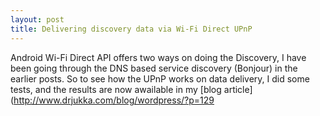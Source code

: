 ```yaml
---
layout: post
title: Delivering discovery data via Wi-Fi Direct UPnP
---
```

Android Wi-Fi Direct API offers two ways on doing the Discovery, I have been going through the DNS based service discovery (Bonjour) in the earlier posts. 
So to see how the UPnP works on data delivery, I did some tests, and the results are now awailable in my [blog article](http://www.drjukka.com/blog/wordpress/?p=129
